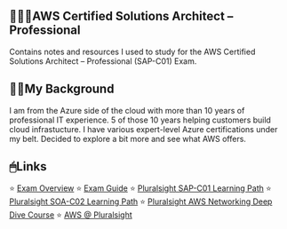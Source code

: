 ## 👨🏽‍💼AWS Certified Solutions Architect – Professional

Contains notes and resources I used to study for the AWS Certified Solutions Architect – Professional (SAP-C01) Exam.

## 🧑🏽My Background
I am from the Azure side of the cloud with more than 10 years of professional IT experience. 5 of those 10 years helping customers build cloud infrastucture. I have various expert-level Azure certifications under my belt. Decided to explore a bit more and see what AWS offers.

## 🖱Links
⭐ [Exam Overview](https://aws.amazon.com/certification/?nc2=sb_ce_co)
⭐ [Exam Guide](https://d1.awsstatic.com/training-and-certification/docs-sa-pro/AWS-Certified-Solutions-Architect-Professional_Exam-Guide.pdf)
⭐ [Pluralsight SAP-C01 Learning Path](https://app.pluralsight.com/paths/certificate/aws-certified-solutions-architect-professional)
⭐ [Pluralsight SOA-C02 Learning Path](https://app.pluralsight.com/paths/certificate/aws-certified-sysops-administrator-associate-soa-c02)
⭐ [Pluralsight AWS Networking Deep Dive Course](https://app.pluralsight.com/library/courses/aws-networking-deep-dive-vpc/table-of-contents)
⭐ [AWS @ Pluralsight](https://app.pluralsight.com/profile/author/aws-authored)

